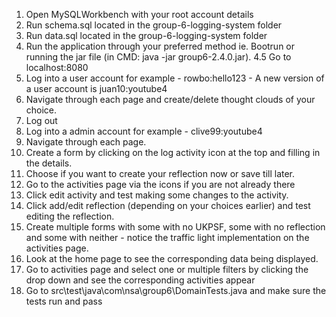 1. Open MySQLWorkbench with your root account details
2. Run schema.sql located in the group-6-logging-system folder
3. Run data.sql located in the group-6-logging-system folder
4. Run the application through your preferred method ie. Bootrun or running the jar file (in CMD: java -jar group6-2.4.0.jar).
4.5 Go to localhost:8080
5. Log into a user account for example - rowbo:hello123 - A new version of a user account is juan10:youtube4
6. Navigate through each page and create/delete thought clouds of your choice.
7. Log out
8. Log into a admin account for example - clive99:youtube4
9. Navigate through each page.
10. Create a form by clicking on the log activity icon at the top and filling in the details.
11. Choose if you want to create your reflection now or save till later.
12. Go to the activities page via the icons if you are not already there
13. Click edit activity and test making some changes to the activity.
14. Click add/edit reflection (depending on your choices earlier) and test editing the reflection.
15. Create multiple forms with some with no UKPSF, some with no reflection and some with neither - notice the traffic light implementation on the activities page.
16. Look at the home page to see the corresponding data being displayed.
17. Go to activities page and select one or multiple filters by clicking the drop down and see the corresponding activities appear
18. Go to src\test\java\com\nsa\group6\DomainTests.java and make sure the tests run and pass

